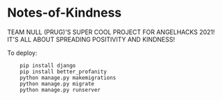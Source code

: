 # Notes-of-Kindness

TEAM NULL (PRUG)'S SUPER COOL PROJECT FOR ANGELHACKS 2021! 
IT'S ALL ABOUT SPREADING POSITIVITY AND KINDNESS!

To deploy:
```
    pip install django
    pip install better_profanity
    python manage.py makemigrations
    python manage.py migrate
    python manage.py runserver
```
